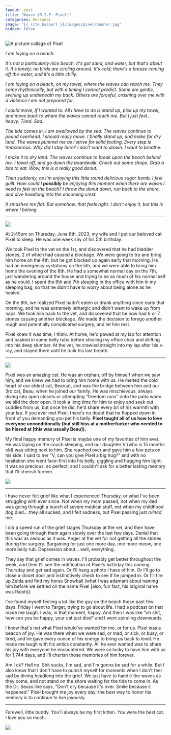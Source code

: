 ```yaml
---
layout: post
title: "Waves (R.I.P. Pixel)"
categories: Personal
image: "{{ site.baseurl }}/images/pixel/banner.jpg"
hidden: false
---
```


<img src="{{ site.baseurl }}/images/pixel/banner.jpg" alt="A picture collage of Pixel" />

*I am laying on a beach.*

*It's not a particularly nice beach. It's got sand, and water, but that's about it. It's lonely; no birds are circling around. It's cold; there's a breeze coming off the water, and it's a little chilly.*

<!-- more -->

*I am laying on a beach, on my towel, where the waves can reach me. They come rhythmically, but with a timing I cannot predict. Some are gentle, swirling up underneath my back. Others are forceful, crashing over me with a violence I am not prepared for.*

*I could move, if I wanted to. All I have to do is stand up, pick up my towel, and move back to where the waves cannot reach me. But I just feel... heavy. Tired. Sad.*

*The tide comes in. I am swallowed by the sea. The waves continue to pound overhead. I should really move. I finally stand up, and make for dry land. The waves pummel me as I strive for solid footing. Every step is treacherous. Why did I stay here? I don't want to drown. I want to breathe.*

*I make it to dry land. The waves continue to break upon the beach behind me. I towel off, and go down the boardwalk. Check out some shops. Grab a bite to eat. Wow, this is a really good donut.*

*Then suddenly, as I'm enjoying this little round delicious sugar bomb, I feel guilt. How could I **possibly** be enjoying this moment when there are waves I need to feel on the beach? I throw the donut down, run back to the shore, and dive headlong into the oncoming crest.*

*It smashes me flat. But somehow, that feels right. I don't enjoy it, but this is where I belong.*

---

<img class="photo photo-left" src="{{ site.baseurl }}/images/pixel/shoes.jpg" />

At 2:45pm on Thursday, June 8th, 2023, my wife and I put our beloved cat Pixel to sleep. He was one week shy of his 5th birthday.

We took Pixel to the vet on the 1st, and discovered that he had bladder stones, 2 of which had caused a blockage. We were going to try and bring him home on the 4th, but he got blocked up again early that morning. He had an emergency cystotomy on the 5th, and we were able to bring him home the evening of the 6th. He had a somewhat normal day on the 7th, just wandering around the house and trying to be as much of his normal self as he could. I spent the 6th and 7th sleeping in the office with him in my sleeping bag, so that he didn't have to worry about being alone as he healed.

On the 8th, we realized Pixel hadn't eaten or drank anything since early that morning, and he was extremely lethargic and didn't want to wake up from naps. We took him back to the vet, and discovered that he now had 6 or 7 stones causing another blockage. We made the decision to forego another rough and potentially complicated surgery, and let him rest.

Pixel knew it was time, I think. At home, he'd pawed at my lap for attention and basked in some belly rubs before stealing my office chair and drifting into his deep slumber. At the vet, he crawled straight into my lap after his x-ray, and stayed there until he took his last breath.

---

<img class="photo photo-right" src="{{ site.baseurl }}/images/pixel/boys.jpg" />

Pixel was an amazing cat. He was an orphan, off by himself when we saw him, and we knew we had to bring him home with us. He melted the cold heart of our eldest cat, Bearcat, and was the bridge between him and our 3rd cat, Beau, when he joined our family. He was mischievous, always diving into open closets or attempting "freedom runs" onto the patio when we slid the door open. It took a long time for him to enjoy and seek out cuddles from us, but once he did, he'd share every bit of his warmth with your lap. If you ever met Pixel, there's no doubt that he flopped down in front of you demanding you pet his belly. **Pixel taught all of us how to love everyone unconditionally (but still hiss at a motherfucker who needed to be hissed at [this was usually Beau]).**

My final happy memory of Pixel is maybe one of my favorites of him ever. He was laying on the couch sleeping, and our daughter V (who is 15 months old) was sitting next to him. She reached over and gave him a few pets on his side. I said to her "V, can you give Pixel a big hug?" and with no hesitation she went face-first into his belly, giggling and hugging him tight. It was so precious, so perfect, and I couldn't ask for a better lasting memory that I'll cherish forever.

<img src="{{ site.baseurl }}/images/pixel/v.jpg" />

---

I have never felt grief like what I experienced Thursday, or what I've been struggling with ever since. Not when my mom passed, not when my dad was going through a bunch of severe medical stuff, not when my childhood dog died... they all sucked, and I felt sadness, but Pixel passing just *ruined* me.

I did a speed run of the grief stages Thursday at the vet, and then have been going through them again slowly over the last few days. Denial that this was as serious as it was. Anger at the vet for not getting all the stones during the surgery. Bargaining for just one more day, one more meow, one more belly rub. Depression about... well, everything.

They say that grief comes in waves. I'll probably get better throughout the week, and then I'll see the notification of Pixel's birthday this coming Thursday and get sad again. Or I'll hang a photo I have of him. Or I'll go to close a closet door and instinctively check to see if he jumped in. Or I'll fire up Zelda and find my horse Snowball (what I was adamant about naming him before we settled on the name Pixel [also, fun fact, his original name was Ralph]).

I've found myself feeling a lot like the guy on the beach these past few days. Friday I went to Target, trying to go about life. I had a podcast on that made me laugh. I was, in that moment, happy. And then I was like "oh shit, how can you be happy, your cat just died" and I went spiraling downwards.

I know that's not what Pixel would've wanted for me, or for us. Pixel was a beacon of joy. He was there when we were sad, or mad, or sick, or busy, or tired, and he gave every ounce of his energy to bring us back to level. He made me laugh with his antics constantly. All he ever wanted was to share his joy with everyone he encountered. We were so lucky to have him with us for 1,744 days, and I'll cherish those memories of him forever.

Am I ok? Hell no. Shit sucks, I'm sad, and I'm gonna be sad for a while. But I also know that I don't have to punish myself for moments when I don't feel sad by diving headlong into the grief. We just have to handle the waves as they come, and not stand on the shore waiting for the tide to come in. As the Dr. Seuss line says, "Don't cry because it's over. Smile because it happened." Pixel brought me joy every day; the best way to honor his memory is to continue to live joyously.

---

Farewell, little buddy. You'll always be my first kitten. You were the best cat. I love you so much.

<img src="{{ site.baseurl }}/images/pixel/window.jpg" />
